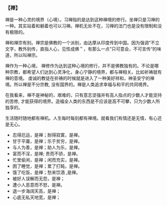 ### 【禅】

禅是一种心灵的境界（心境）。习禅指的是达到这种禅境的修行。坐禅只是习禅的一种。其实站着和躺着也可以习禅。禅机无处不在，习禅的法门也是没有限制和没有极限的。

禅和禅宗有别。禅宗是佛教的一个派别，由达摩从印度传到中国。因为强调“不立文字，教外别传，直指人心，见性成佛＂，有那么一点”只可意会，不可言传“的味道，所以叫禅宗。

禅作为一种心境， 禅修作为达到这种心境的修行，并不是佛教独有的。不论是哪种宗教，都希望人们达到心灵净化，身心宁静的境界，都与禅相关。比如祈祷就有禅的意境。
虔诚的教徒在祈祷的时候就是进入了一种美好祥和，神圣安宁的禅境。所以禅是不分宗教, 没有国界的。禅是人类追求幸福与和平的共同境界。

在我看来，禅不是神秘的，艰难的，只有意志坚强并有高人指点的少数人才能坚持的苦修, 才能获得的境界。造福全人类的东西是不应该是高不可攀，只为少数人所独享的。

生活随时随地都有禅机。人生每时每刻都有禅境。就看我们有情还是无情，有心还是无心。

-	忍得厄运，是禅；耐得寂寞，是禅。
-	甘于平庸，是禅；乐于贫穷，是禅。
-	与人为善，是禅；助人为乐，是禅。
-	富而不淫，是禅; 贵而不骄，是禅。 
- 忙里偷闲，是禅；闲而充实，是禅。
-	困了睡觉，是禅；累了打盹，是禅。
-	饿了吃饭，是禅；愁来饮酒 ,是禅。 
-	被好人误解而无怨，是禅；
-	遭小人恶意而不怒，是禅。
-	退一步海阔天高，是禅；
-	心底无私天地宽，是禅；
